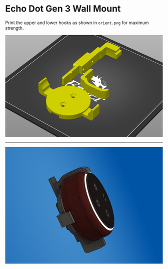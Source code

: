 # Echo Dot Gen 3 Wall Mount

Print the upper and lower hooks as shown in `orient.png` for maximum strength.

![print orientation](https://raw.githubusercontent.com/opcow/echo-dot-gen-3-wall-mount/main/orient.png)

---
![view 1](https://raw.githubusercontent.com/opcow/echo-dot-gen-3-wall-mount/main/view-1.png)

